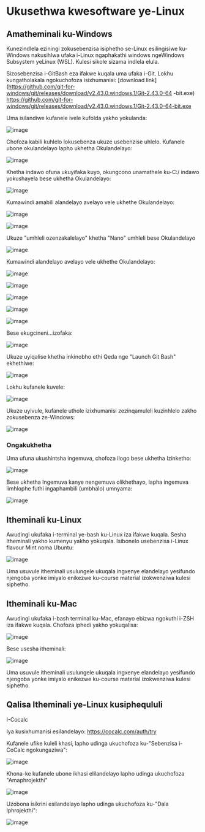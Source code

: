 # Ukusethwa kwesoftware ye-Linux

## Amatheminali ku-Windows

Kunezindlela eziningi zokusebenzisa isiphetho se-Linux esilingisiwe ku-Windows nakusihlwa ufaka i-Linux ngaphakathi windows ngeWindows Subsystem yeLinux (WSL). Kulesi sikole sizama indlela elula.

Sizosebenzisa i-GitBash eza ifakwe kuqala uma ufaka i-Git. Lokhu kungatholakala ngokuchofoza isixhumanisi: [download link](https://github.com/git-for-windows/git/releases/download/v2.43.0.windows.1/Git-2.43.0-64 -bit.exe) https://github.com/git-for-windows/git/releases/download/v2.43.0.windows.1/Git-2.43.0-64-bit.exe

Uma isilandiwe kufanele ivele kufolda yakho yokulanda:

![image](https://github.com/ChpcTraining/css2024_notes/assets/157092105/38f8a260-9902-4d3f-93f3-3f1e1d8ad377)

Chofoza kabili kuhlelo lokusebenza ukuze usebenzise uhlelo. Kufanele ubone okulandelayo lapho ukhetha Okulandelayo:

![image](https://github.com/ChpcTraining/css2024_notes/assets/157092105/16c5a71a-91fb-4078-aa58-973283dc9ace)

Khetha indawo ofuna ukuyifaka kuyo, okungcono unamathele ku-C:/ indawo yokushayela bese ukhetha Okulandelayo:

![image](https://github.com/ChpcTraining/css2024_notes/assets/157092105/d82f1789-b3f8-4364-a2fc-4ac9d656a8eb)

Kumawindi amabili alandelayo avelayo vele ukhethe Okulandelayo:

![image](https://github.com/ChpcTraining/css2024_notes/assets/157092105/1c437937-c542-4899-95ff-3997ca5ec38f)

![image](https://github.com/ChpcTraining/css2024_notes/assets/157092105/8e80ec1b-36fc-412c-8dfa-a03780495de5)

Ukuze "umhleli ozenzakalelayo" khetha "Nano" umhleli bese Okulandelayo

![image](https://github.com/ChpcTraining/css2024_notes/assets/157092105/7009ae29-8bd4-405a-8574-a8f9706a2c02)

Kumawindi alandelayo avelayo vele ukhethe Okulandelayo:


![image](https://github.com/ChpcTraining/css2024_notes/assets/157092105/7e8e860e-109b-4f64-b639-57d143ede503)


![image](https://github.com/ChpcTraining/css2024_notes/assets/157092105/b1d184a4-9df5-42fd-99d4-4eecfb07ce7e)


![image](https://github.com/ChpcTraining/css2024_notes/assets/157092105/2a6dc7b8-1ecb-4028-88bf-6d9f7e25b169)


![image](https://github.com/ChpcTraining/css2024_notes/assets/157092105/47829e72-5f02-446a-b1d2-719729e5a5a8)


![image](https://github.com/ChpcTraining/css2024_notes/assets/157092105/33b69343-0c30-4a83-92a2-73511f9b8782)

Bese ekugcineni...izofaka:

![image](https://github.com/ChpcTraining/css2024_notes/assets/157092105/52567d19-d098-4d19-910f-e78031ecb4f6)

Ukuze uyiqalise khetha inkinobho ethi Qeda nge "Launch Git Bash" ekhethiwe:

![image](https://github.com/ChpcTraining/css2024_notes/assets/157092105/516252de-4710-44a2-b22f-f05c848e655e)

Lokhu kufanele kuvele:

![image](https://github.com/ChpcTraining/css2024_notes/assets/157092105/0ee55617-b41d-4a8a-bbab-860794d93475)

Ukuze uyivule, kufanele uthole izixhumanisi zezinqamuleli kuzinhlelo zakho zokusebenza ze-Windows:

![image](https://github.com/ChpcTraining/css2024_notes/assets/157092105/077f18eb-f5f1-4073-a95a-040cde885cec)

### Ongakukhetha

Uma ufuna ukushintsha ingemuva, chofoza ilogo bese ukhetha Izinketho:


![image](https://github.com/ChpcTraining/css2024_notes/assets/157092105/db0cc696-bbb1-4fb1-bb89-dae7bde1563f)

Bese ukhetha Ingemuva kanye nengemuva olikhethayo, lapha ingemuva limhlophe futhi ingaphambili (umbhalo) umnyama:

![image](https://github.com/ChpcTraining/css2024_notes/assets/157092105/a6b8fa25-f4dc-4ba3-9323-177f7ac86de2)

## Itheminali ku-Linux

Awudingi ukufaka i-terminal ye-bash ku-Linux iza ifakwe kuqala. Sesha Itheminali yakho kumenyu yakho yokuqala. Isibonelo usebenzisa i-Linux flavour Mint noma Ubuntu:

![image](https://github.com/ChpcTraining/css2024_notes/assets/157092105/4f0d948a-554c-4643-aefc-efdd8e44b5ec)

Uma usuvule itheminali usulungele ukuqala ingxenye elandelayo yesifundo njengoba yonke imiyalo enikezwe ku-course material izokwenziwa kulesi siphetho.

## Itheminali ku-Mac

Awudingi ukufaka i-bash terminal ku-Mac, efanayo ebizwa ngokuthi i-ZSH iza ifakwe kuqala. Chofoza iphedi yakho yokuqalisa:

![image](https://github.com/ChpcTraining/css2024_notes/assets/157092105/2041bf5d-2fd7-45cd-b8be-273d5691d0db)

Bese usesha itheminali:

![image](https://github.com/ChpcTraining/css2024_notes/assets/157092105/f0bf23ca-0094-46c2-9c56-df16323ddf41)

Uma usuvule itheminali usulungele ukuqala ingxenye elandelayo yesifundo njengoba yonke imiyalo enikezwe ku-course material izokwenziwa kulesi siphetho.

## Qalisa Itheminali ye-Linux kusiphequluli

I-Cocalc

Iya kusixhumanisi esilandelayo: https://cocalc.com/auth/try

Kufanele ufike kuleli khasi, lapho udinga ukuchofoza ku-"Sebenzisa i-CoCalc ngokungaziwa":

![image](https://github.com/ChpcTraining/css2024_notes/assets/157092105/bce4afd1-c2fe-4ea4-9f3c-ad4b84b8a0b0)

Khona-ke kufanele ubone ikhasi elilandelayo lapho udinga ukuchofoza "Amaphrojekthi"

![image](https://github.com/ChpcTraining/css2024_notes/assets/157092105/2fe7d26b-3b3f-4ed0-b9fe-10b980d11266)

Uzobona isikrini esilandelayo lapho udinga ukuchofoza ku-"Dala Iphrojekthi":

  ![image](https://github.com/ChpcTraining/css2024_notes/assets/157092105/5bf1a135-3b42-4c3f-b)
